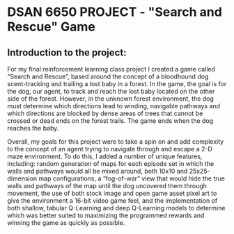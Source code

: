 # DSAN 6650 PROJECT - "Search and Rescue" Game

## Introduction to the project:

<p>For my final reinforcement learning class project I created a game called “Search and Rescue”, based around the concept of a bloodhound dog scent-tracking and trailing a lost baby in a forest. In the game, the goal is for the dog, our agent, to track and reach the lost baby located on the other side of the forest. However, in the unknown forest environment, the dog must determine which directions lead to winding, navigable pathways and which directions are blocked by dense areas of trees that cannot be crossed or dead ends on the forest trails. The game ends when the dog reaches the baby.</p>

<p>Overall, my goals for this project were to take a spin on and add complexity to the concept of an agent trying to navigate through and escape a 2-D maze environment. To do this, I added a number of unique features, including: random generation of maps for each episode set in which the walls and pathways would all be mixed around, both 10x10 and 25x25-dimension map configurations, a “fog-of-war” view that would hide the true walls and pathways of the map until the dog uncovered them through movement, the use of both stock image and open game asset pixel art to give the environment a 16-bit video game feel, and the implementation of both shallow, tabular Q-Learning and deep Q-Learning models to determine which was better suited to maximizing the programmed rewards and winning the game as quickly as possible.</p> 

